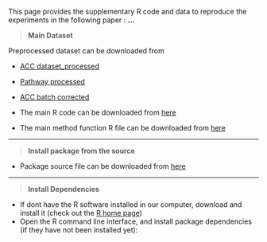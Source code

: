 This page provides the supplementary R code and data to reproduce the experiments in the following paper : **...** 
  
  > **Main Dataset**
  
  Preprocessed dataset can be downloaded from

* [ACC dataset_processed](https://konkukackr-my.sharepoint.com/:u:/g/personal/palelamp_kku_ac_kr/EfFPEElurM5Ptr38fKMBZ4cB2efBy5Zs4z0pgFlew3fDdQ?e=Y0yg0g)
* [Pathway processed](https://konkukackr-my.sharepoint.com/:u:/g/personal/palelamp_kku_ac_kr/EQht_pXT7rhOnyjt4_8OXTEB_dFGAWyeynzr3MoZNxccGQ?e=b7Qh83)
* [ACC batch corrected](https://konkukackr-my.sharepoint.com/:u:/g/personal/palelamp_kku_ac_kr/Eb3wdN_SLfVJt2luFluHcbQBFHpJcGgMdiY--5qRdAmnpQ?e=SJTEJv)


* The main R code can be downloaded from [here](https://github.com/malcogene/OIS_meta/blob/main/R/main_R_code.R)
* The main method function R file can be downloaded from [here](https://github.com/malcogene/OIS_meta/blob/main/R/main_Function.R)

----
  
  > **Install package from the source**
  
  * Package source file can be downloaded from [here](https://github.com/malcogene/OIS_meta/blob/main/R/main_Function.R)


----
  
  > **Install Dependencies**
  
  * If dont have the R software installed in our computer, download and install it (check out the [R home page](http://www.r-project.org/))
* Open the R command line interface, and install package dependencies (if they have not been installed yet):
